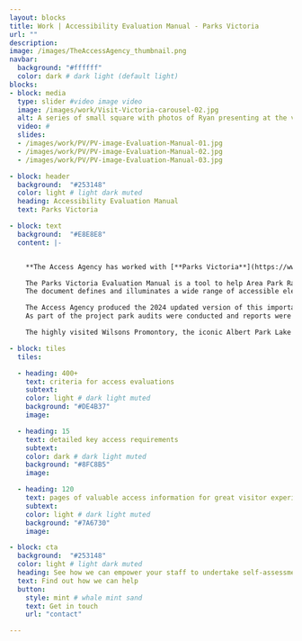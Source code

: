 ```yaml
---
layout: blocks
title: Work | Accessibility Evaluation Manual - Parks Victoria
url: ""
description:
image: /images/TheAccessAgency_thumbnail.png
navbar:
  background: "#ffffff"
  color: dark # dark light (default light)
blocks:
- block: media
  type: slider #video image video
  image: /images/work/Visit-Victoria-carousel-02.jpg
  alt: A series of small square with photos of Ryan presenting at the visit victoria program
  video: #
  slides:
  - /images/work/PV/PV-image-Evaluation-Manual-01.jpg
  - /images/work/PV/PV-image-Evaluation-Manual-02.jpg
  - /images/work/PV/PV-image-Evaluation-Manual-03.jpg

- block: header
  background:  "#253148"
  color: light # light dark muted
  heading: Accessibility Evaluation Manual
  text: Parks Victoria

- block: text
  background:  "#E8E8E8"
  content: |-


    **The Access Agency has worked with [**Parks Victoria**](https://www.parks.vic.gov.au) on a range accessibility and inclusion projects since 2018 and we're very proud of this one.**

    The Parks Victoria Evaluation Manual is a tool to help Area Park Rangers and key parks staff perform self-evaluations of their park assets.
    The document defines and illuminates a wide range of accessible elements within the outdoors - from pathways, lookouts and piers through to bathrooms, bird hides and fire pits. There are two main parts to the document; the first explains fundamental access elements, the reason they need to be considered and the recommended dimensions and installation. The second lists the criteria for self-assessment, allowing users to measure and understand how they match-up against recommendations.

    The Access Agency produced the 2024 updated version of this important document.
    As part of the project park audits were conducted and reports were produced. Each report – containing more than 60+ and up to 120+ recommendations – offers overviews and recommendations for development of world class experiences. The photos throughout illustrate barriers to access, opportunities, and methods of mitigating any risks. These reports will become the foundation of capital improvements, minor upgrades and staff awareness on access, allowing rangers to capitalise on park assets.

    The highly visited Wilsons Promontory, the iconic Albert Park Lake and the multi-faceted Point Nepean National Park are among the parks benefiting from a consolidated, comprehensive assessment that allows for an evolving accessible outdoor visitor experience.

- block: tiles
  tiles:

  - heading: 400+
    text: criteria for access evaluations
    subtext:
    color: light # dark light muted
    background: "#DE4B37"
    image:

  - heading: 15
    text: detailed key access requirements
    subtext:
    color: dark # dark light muted
    background: "#8FC8B5"
    image:

  - heading: 120
    text: pages of valuable access information for great visitor experiences
    subtext:
    color: light # dark light muted
    background: "#7A6730"
    image:

- block: cta
  background:  "#253148"
  color: light # light dark muted
  heading: See how we can empower your staff to undertake self-assessments.
  text: Find out how we can help
  button:
    style: mint # whale mint sand
    text: Get in touch
    url: "contact"

---
```

